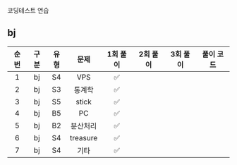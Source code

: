 코딩테스트 연습

## bj
| 순번 | 구분 | 유형 | 문제 | 1회 풀이 | 2회 풀이 | 3회 풀이 | 풀이 코드 |
| :-----: | :-----: | :-----: | :-----: | :-----: | :-----: | :-----: | ------- |
| 1 | bj | S4 | VPS | ✅ |  |  |
| 2 | bj | S3 | 통계학 | ✅ |  |  |  |
| 3 | bj | S5 | stick | ✅ |  |  |  |
| 4 | bj | B5 | PC | ✅ |  |  |  |
| 5 | bj | B2 | 분산처리 | ✅ |  |  |  |
| 6 | bj | S4 | treasure | ✅ |  |  |  |
| 7 | bj | S4 | 기타 | ✅ |  |  |  |
